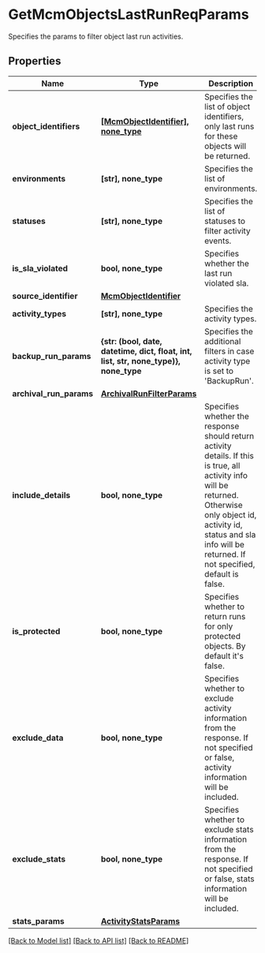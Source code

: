 # GetMcmObjectsLastRunReqParams

Specifies the params to filter object last run activities.

## Properties
Name | Type | Description | Notes
------------ | ------------- | ------------- | -------------
**object_identifiers** | [**[McmObjectIdentifier], none_type**](McmObjectIdentifier.md) | Specifies the list of object identifiers, only last runs for these objects will be returned. | [optional] 
**environments** | **[str], none_type** | Specifies the list of environments. | [optional] 
**statuses** | **[str], none_type** | Specifies the list of statuses to filter activity events. | [optional] 
**is_sla_violated** | **bool, none_type** | Specifies whether the last run violated sla. | [optional] 
**source_identifier** | [**McmObjectIdentifier**](McmObjectIdentifier.md) |  | [optional] 
**activity_types** | **[str], none_type** | Specifies the activity types. | [optional] 
**backup_run_params** | **{str: (bool, date, datetime, dict, float, int, list, str, none_type)}, none_type** | Specifies the additional filters in case activity type is set to &#39;BackupRun&#39;. | [optional] 
**archival_run_params** | [**ArchivalRunFilterParams**](ArchivalRunFilterParams.md) |  | [optional] 
**include_details** | **bool, none_type** | Specifies whether the response should return activity details. If this is true, all activity info will be returned. Otherwise only object id, activity id, status and sla info will be returned. If not specified, default is false. | [optional] 
**is_protected** | **bool, none_type** | Specifies whether to return runs for only protected objects. By default it&#39;s false. | [optional] 
**exclude_data** | **bool, none_type** | Specifies whether to exclude activity information from the response. If not specified or false, activity information will be included. | [optional] 
**exclude_stats** | **bool, none_type** | Specifies whether to exclude stats information from the response. If not specified or false, stats information will be included. | [optional] 
**stats_params** | [**ActivityStatsParams**](ActivityStatsParams.md) |  | [optional] 

[[Back to Model list]](../README.md#documentation-for-models) [[Back to API list]](../README.md#documentation-for-api-endpoints) [[Back to README]](../README.md)


